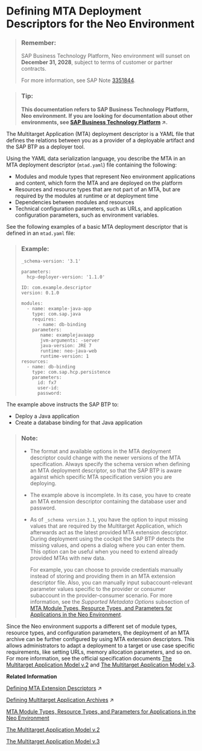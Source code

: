 <!-- loioef90452321f84b43af8d14d4012aefe0 -->

# Defining MTA Deployment Descriptors for the Neo Environment

> ### Remember:  
> SAP Business Technology Platform, Neo environment will sunset on **December 31, 2028**, subject to terms of customer or partner contracts.
> 
> For more information, see SAP Note [3351844](https://me.sap.com/notes/3351844).

> ### Tip:  
> **This documentation refers to SAP Business Technology Platform, Neo environment. If you are looking for documentation about other environments, see [SAP Business Technology Platform](https://help.sap.com/viewer/65de2977205c403bbc107264b8eccf4b/Cloud/en-US/6a2c1ab5a31b4ed9a2ce17a5329e1dd8.html "SAP Business Technology Platform (SAP BTP) is an integrated offering comprised of the following technology portfolios: application development; process automation; integration; data, analytics, and enterprise planning; artificial intelligence. The platform offers users the ability to turn data into business value, compose end-to-end business processes, connect entire IT landscapes, and personalize, build and extend SAP applications. This reduces the overall total cost of ownership maintaining SAP landscapes and third-party software across end-to-end business processes.") :arrow_upper_right:.**

The Multitarget Application \(MTA\) deployment descriptor is a YAML file that defines the relations between you as a provider of а deployable artifact and the SAP BTP as a deployer tool.

Using the YAML data serialization language, you describe the MTA in an MTA deployment descriptor \(`mtad.yaml`\) file containing the following:

-   Modules and module types that represent Neo environment applications and content, which form the MTA and are deployed on the platform
-   Resources and resource types that are not part of an MTA, but are required by the modules at runtime or at deployment time
-   Dependencies between modules and resources
-   Technical configuration parameters, such as URLs, and application configuration parameters, such as environment variables.

See the following examples of a basic MTA deployment descriptor that is defined in an `mtad.yaml` file:

> ### Example:  
> ```
> _schema-version: '3.1'
> 
> parameters:
>   hcp-deployer-version: '1.1.0'
>   
> ID: com.example.descriptor
> version: 0.1.0
> 
> modules:
>   - name: example-java-app
>     type: com.sap.java
>     requires:
>       - name: db-binding
>     parameters:
>        name: examplejavaapp
>        jvm-arguments: -server
>        java-version: JRE 7
>        runtime: neo-java-web
>        runtime-version: 1
> resources:
>   - name: db-binding
>     type: com.sap.hcp.persistence
>     parameters:
>       id: fx7
>       user-id:
>       password:
> ```

The example above instructs the SAP BTP to:

-   Deploy a Java application
-   Create a database binding for that Java application

> ### Note:  
> -   The format and available options in the MTA deployment descriptor could change with the newer versions of the MTA specification. Always specify the schema version when defining an MTA deployment descriptor, so that the SAP BTP is aware against which specific MTA specification version you are deploying.
> -   The example above is incomplete. In its case, you have to create an MTA extension descriptor containing the database user and password.
> -   As of `_schema version` `3.1`, you have the option to input missing values that are required by the Multitarget Application, which afterwards act as the latest provided MTA extension descriptor. During deployment using the cockpit the SAP BTP detects the missing values, and opens a dialog where you can enter them. This option can be useful when you need to extend already provided MTAs with new data.
> 
>     For example, you can choose to provide credentials manually instead of storing and providing them in an MTA extension descriptor file. Also, you can manually input subaccount-relevant parameter values specific to the provider or consumer subaccount in the provider-consumer scenario. For more information, see the *Supported Metadata Options* subsection of [MTA Module Types, Resource Types, and Parameters for Applications in the Neo Environment](mta-module-types-resource-types-and-parameters-for-applications-in-the-neo-environment-f1caa87.md).

Since the Neo environment supports a different set of module types, resource types, and configuration parameters, the deployment of an MTA archive can be further configured by using MTA extension descriptors. This allows administrators to adapt a deployment to a target or use case specific requirements, like setting URLs, memory allocation parameters, and so on. For more information, see the official specification documents [The Multitarget Application Model v.2](https://help.sap.com/doc/multitarget-application-modelv2/Cloud/en-US/The%20Multitarget%20Application%20Model.pdf) and [The Multitarget Application Model v.3](https://help.sap.com/doc/multitarget-application-modelv3/Cloud/en-US/The%20Multitarget%20Application%20M%D0%BEdel.pdf).

**Related Information**  


[Defining MTA Extension Descriptors](https://help.sap.com/viewer/65de2977205c403bbc107264b8eccf4b/Cloud/en-US/50df803465324d36851c79fd07e8972c.html "") :arrow_upper_right:

[Defining Multitarget Application Archives](https://help.sap.com/viewer/65de2977205c403bbc107264b8eccf4b/Cloud/en-US/33a0e0eb1e4a47b3af52596b87fd2cef.html "You package the MTA deployment descriptor and module binaries in an MTA archive. You can manually do so as described below, or alternatively use the Cloud MTA Build tool.") :arrow_upper_right:

[MTA Module Types, Resource Types, and Parameters for Applications in the Neo Environment](mta-module-types-resource-types-and-parameters-for-applications-in-the-neo-environment-f1caa87.md)

[The Multitarget Application Model v.2](https://help.sap.com/doc/multitarget-application-modelv2/Cloud/en-US/The%20Multitarget%20Application%20Model.pdf)

[The Multitarget Application Model v.3](https://help.sap.com/doc/multitarget-application-modelv3/Cloud/en-US/The%20Multitarget%20Application%20M%D0%BEdel.pdf)

